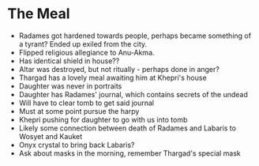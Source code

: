 # The Meal
  
  - Radames got hardened towards people, perhaps became something of a tyrant? Ended up exiled from the city.
  - Flipped religious allegiance to Anu-Akma.
  - Has identical shield in house??
  - Altar was destroyed, but not ritually - perhaps done in anger?
  - Thargad has a lovely meal awaiting him at Khepri's house
  - Daughter was never in portraits
  - Daughter has Radames' journal, which contains secrets of the undead
  - Will have to clear tomb to get said journal
  - Must at some point pursue the harpy
  - Khepri pushing for daughter to go with us into tomb
  - Likely some connection between death of Radames and Labaris to Wosyet and Kauket
  - Onyx crystal to bring back Labaris?
  - Ask about masks in the morning, remember Thargad's special mask
